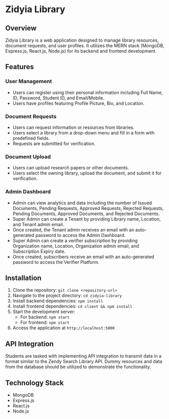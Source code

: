 # Zidyia Library

## Overview
Zidyia Library is a web application designed to manage library resources, document requests, and user profiles. It utilizes the MERN stack (MongoDB, Express.js, React.js, Node.js) for its backend and frontend development.

## Features

### User Management
- Users can register using their personal information including Full Name, ID, Password, Student ID, and Email/Mobile.
- Users have profiles featuring Profile Picture, Bio, and Location.
  
### Document Requests
- Users can request information or resources from libraries.
- Users select a library from a drop-down menu and fill in a form with predefined fields.
- Requests are submitted for verification.

### Document Upload
- Users can upload research papers or other documents.
- Users select the owning library, upload the document, and submit it for verification.

### Admin Dashboard
- Admin can view analytics and data including the number of Issued Documents, Pending Requests, Approved Requests, Rejected Requests, Pending Documents, Approved Documents, and Rejected Documents.
- Super Admin can create a Tenant by providing Library name, Location, and Tenant admin email.
- Once created, the Tenant admin receives an email with an auto-generated password to access the Admin Dashboard.
- Super Admin can create a verifier subscription by providing Organization name, Location, Organization admin email, and Subscription Expiry date.
- Once created, subscribers receive an email with an auto-generated password to access the Verifier Platform.

## Installation
1. Clone the repository: `git clone <repository-url>`
2. Navigate to the project directory: `cd zidyia-library`
3. Install backend dependencies: `npm install`
4. Install frontend dependencies: `cd client && npm install`
5. Start the development server:
   - For backend: `npm start`
   - For frontend: `npm start`
6. Access the application at `http://localhost:5000`

## API Integration
Students are tasked with implementing API integration to transmit data in a format similar to the Zendy Search Library API. Dummy resources and data from the database should be utilized to demonstrate the functionality.

## Technology Stack
- MongoDB
- Express.js
- React.js
- Node.js

